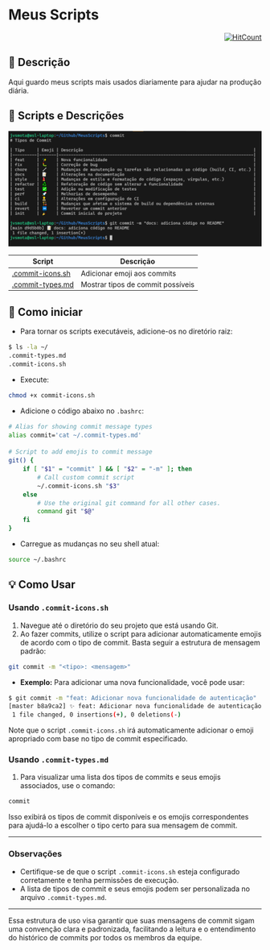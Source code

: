 # Meus Scripts

<div align="right">
  
[![HitCount](https://hits.dwyl.com/JVSMOTA/MeusScripts.svg?style=flat-square)](http://hits.dwyl.com/JVSMOTA/MeusScripts)

</div>

## 📝 Descrição
Aqui guardo meus scripts mais usados diariamente para ajudar na produção diária.

## 🎯 Scripts e Descrições

![Exemplo de execução](images/exemplo-script.png)

<div align="center">

| Script                                       | Descrição                         |
|----------------------------------------------|-----------------------------------|
| [.commit-icons.sh](scripts/.commit-icons.sh) | Adicionar emoji aos commits       |
| [.commit-types.md](scripts/.commit-types.md) | Mostrar tipos de commit possíveis |

</div>

## 🚀 Como iniciar

- Para tornar os scripts executáveis, adicione-os no diretório raiz:	

```bash
$ ls -la ~/
.commit-types.md
.commit-icons.sh
```

- Execute:

```bash
chmod +x commit-icons.sh
```

- Adicione o código abaixo no `.bashrc`:

```bash
# Alias for showing commit message types
alias commit='cat ~/.commit-types.md'

# Script to add emojis to commit message
git() {
    if [ "$1" = "commit" ] && [ "$2" = "-m" ]; then
        # Call custom commit script
        ~/.commit-icons.sh "$3"
    else
        # Use the original git command for all other cases.
        command git "$@"
    fi
}
```

- Carregue as mudanças no seu shell atual:

```bash
source ~/.bashrc
```

## 💡 Como Usar

### Usando `.commit-icons.sh`

1. Navegue até o diretório do seu projeto que está usando Git.
2. Ao fazer commits, utilize o script para adicionar automaticamente emojis de acordo com o tipo de commit. Basta seguir a estrutura de mensagem padrão:

```bash
git commit -m "<tipo>: <mensagem>"
```

   - **Exemplo:** Para adicionar uma nova funcionalidade, você pode usar:

```bash
$ git commit -m "feat: Adicionar nova funcionalidade de autenticação"
[master b8a9ca2] ✨ feat: Adicionar nova funcionalidade de autenticação
 1 file changed, 0 insertions(+), 0 deletions(-)
```

   Note que o script `.commit-icons.sh` irá automaticamente adicionar o emoji apropriado com base no tipo de commit especificado.

### Usando `.commit-types.md`

1. Para visualizar uma lista dos tipos de commits e seus emojis associados, use o comando:

```bash
commit
```

   Isso exibirá os tipos de commit disponíveis e os emojis correspondentes para ajudá-lo a escolher o tipo certo para sua mensagem de commit.

---

### Observações

- Certifique-se de que o script `.commit-icons.sh` esteja configurado corretamente e tenha permissões de execução.
- A lista de tipos de commit e seus emojis podem ser personalizada no arquivo `.commit-types.md`.

---

Essa estrutura de uso visa garantir que suas mensagens de commit sigam uma convenção clara e padronizada, facilitando a leitura e o entendimento do histórico de commits por todos os membros da equipe.
